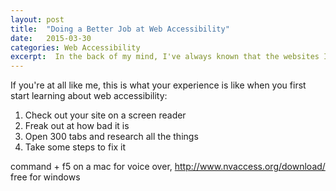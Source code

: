 ```yaml
---
layout: post
title:  "Doing a Better Job at Web Accessibility"
date:   2015-03-30
categories: Web Accessibility
excerpt:  In the back of my mind, I've always known that the websites I've done for fun and for work probably have had some range of accessibility issues. Last night, I took a class on the topic and learned how to run an accessibility audit on sites. The results were... scary!
---
```


If you're at all like me, this is what your experience is like when you first start learning about web accessibility:

<ol>
	<li>Check out your site on a screen reader</li>
	<li>Freak out at how bad it is</li>
	<li>Open 300 tabs and research all the things</li>
	<li>Take some steps to fix it</li>
</ol>


command + f5 on a mac for voice over, http://www.nvaccess.org/download/ free for windows




